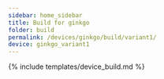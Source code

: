 ```yaml
---
sidebar: home_sidebar
title: Build for ginkgo
folder: build
permalink: /devices/ginkgo/build/variant1/
device: ginkgo_variant1
---
```

{% include templates/device_build.md %}
